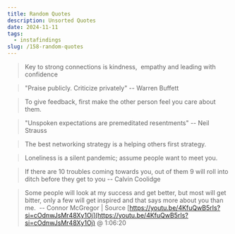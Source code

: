 ```yaml
---
title: Random Quotes
description: Unsorted Quotes
date: 2024-11-11
tags:
  - instafindings
slug: /158-random-quotes
---
```

>Key to strong connections is kindness,  empathy and leading with confidence

> "Praise publicly. Criticize privately" 
> -- Warren Buffett

> To give feedback, first make the other person feel you care about them.

> "Unspoken expectations are premeditated resentments"
> -- Neil Strauss

> The best networking strategy is a helping others first strategy.

>  Loneliness is a silent pandemic; assume people want to meet you.

> If there are 10 troubles coming towards you, out of them 9 will roll into ditch before they get to you
-- Calvin Coolidge

> Some people will look at my success and get better, but most will get bitter, only a few will get inspired and that says more about you than me. 
-- Connor McGregor | Source [https://youtu.be/4KfuQwB5rIs?si=cOdnwJsMr48Xy1Oj](https://youtu.be/4KfuQwB5rIs?si=cOdnwJsMr48Xy1Oj) @ 1:06:20

